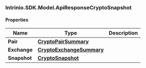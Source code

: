 [//]: # (CLASS:Intrinio.SDK.Model.ApiResponseCryptoSnapshot)

[//]: # (KIND:object)

### Intrinio.SDK.Model.ApiResponseCryptoSnapshot
#### Properties

[//]: # (START_DEFINITION)

Name | Type | Description
------------ | ------------- | -------------
**Pair** | [**CryptoPairSummary**](CryptoPairSummary.md) |  &nbsp;
**Exchange** | [**CryptoExchangeSummary**](CryptoExchangeSummary.md) |  &nbsp;
**Snapshot** | [**CryptoSnapshot**](CryptoSnapshot.md) |  &nbsp;

[//]: # (END_DEFINITION)


[//]: # (CONTAINED_CLASS:Intrinio.SDK.Model.CryptoPairSummary)


[//]: # (CONTAINED_CLASS:Intrinio.SDK.Model.CryptoExchangeSummary)


[//]: # (CONTAINED_CLASS:Intrinio.SDK.Model.CryptoSnapshot)


